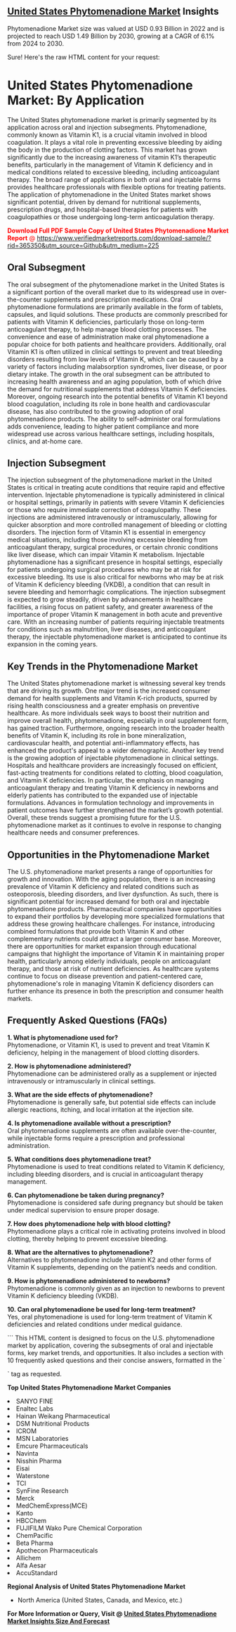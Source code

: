 <h2><a href="https://www.verifiedmarketreports.com/download-sample/?rid=365350&amp;utm_source=Github&amp;utm_medium=225" target="_blank">United States Phytomenadione Market</a> Insights</h2><p>Phytomenadione Market size was valued at USD 0.93 Billion in 2022 and is projected to reach USD 1.49 Billion by 2030, growing at a CAGR of 6.1% from 2024 to 2030.</p><p>Sure! Here's the raw HTML content for your request: <h1>United States Phytomenadione Market: By Application</h1> <p>The United States phytomenadione market is primarily segmented by its application across oral and injection subsegments. Phytomenadione, commonly known as Vitamin K1, is a crucial vitamin involved in blood coagulation. It plays a vital role in preventing excessive bleeding by aiding the body in the production of clotting factors. This market has grown significantly due to the increasing awareness of vitamin K1’s therapeutic benefits, particularly in the management of Vitamin K deficiency and in medical conditions related to excessive bleeding, including anticoagulant therapy. The broad range of applications in both oral and injectable forms provides healthcare professionals with flexible options for treating patients. The application of phytomenadione in the United States market shows significant potential, driven by demand for nutritional supplements, prescription drugs, and hospital-based therapies for patients with coagulopathies or those undergoing long-term anticoagulation therapy. <p><span class=""><span style="color: #ff0000;"><strong>Download Full PDF Sample Copy of United States Phytomenadione Market Report</strong> @ </span><a href="https://www.verifiedmarketreports.com/download-sample/?rid=365350&amp;utm_source=Github&amp;utm_medium=225" target="_blank">https://www.verifiedmarketreports.com/download-sample/?rid=365350&amp;utm_source=Github&amp;utm_medium=225</a></span></p></p> <h2>Oral Subsegment</h2> <p>The oral subsegment of the phytomenadione market in the United States is a significant portion of the overall market due to its widespread use in over-the-counter supplements and prescription medications. Oral phytomenadione formulations are primarily available in the form of tablets, capsules, and liquid solutions. These products are commonly prescribed for patients with Vitamin K deficiencies, particularly those on long-term anticoagulant therapy, to help manage blood clotting processes. The convenience and ease of administration make oral phytomenadione a popular choice for both patients and healthcare providers. Additionally, oral Vitamin K1 is often utilized in clinical settings to prevent and treat bleeding disorders resulting from low levels of Vitamin K, which can be caused by a variety of factors including malabsorption syndromes, liver disease, or poor dietary intake. The growth in the oral subsegment can be attributed to increasing health awareness and an aging population, both of which drive the demand for nutritional supplements that address Vitamin K deficiencies. Moreover, ongoing research into the potential benefits of Vitamin K1 beyond blood coagulation, including its role in bone health and cardiovascular disease, has also contributed to the growing adoption of oral phytomenadione products. The ability to self-administer oral formulations adds convenience, leading to higher patient compliance and more widespread use across various healthcare settings, including hospitals, clinics, and at-home care. </p> <h2>Injection Subsegment</h2> <p>The injection subsegment of the phytomenadione market in the United States is critical in treating acute conditions that require rapid and effective intervention. Injectable phytomenadione is typically administered in clinical or hospital settings, primarily in patients with severe Vitamin K deficiencies or those who require immediate correction of coagulopathy. These injections are administered intravenously or intramuscularly, allowing for quicker absorption and more controlled management of bleeding or clotting disorders. The injection form of Vitamin K1 is essential in emergency medical situations, including those involving excessive bleeding from anticoagulant therapy, surgical procedures, or certain chronic conditions like liver disease, which can impair Vitamin K metabolism. Injectable phytomenadione has a significant presence in hospital settings, especially for patients undergoing surgical procedures who may be at risk for excessive bleeding. Its use is also critical for newborns who may be at risk of Vitamin K deficiency bleeding (VKDB), a condition that can result in severe bleeding and hemorrhagic complications. The injection subsegment is expected to grow steadily, driven by advancements in healthcare facilities, a rising focus on patient safety, and greater awareness of the importance of proper Vitamin K management in both acute and preventive care. With an increasing number of patients requiring injectable treatments for conditions such as malnutrition, liver diseases, and anticoagulant therapy, the injectable phytomenadione market is anticipated to continue its expansion in the coming years.</p> <h2>Key Trends in the Phytomenadione Market</h2> <p>The United States phytomenadione market is witnessing several key trends that are driving its growth. One major trend is the increased consumer demand for health supplements and Vitamin K-rich products, spurred by rising health consciousness and a greater emphasis on preventive healthcare. As more individuals seek ways to boost their nutrition and improve overall health, phytomenadione, especially in oral supplement form, has gained traction. Furthermore, ongoing research into the broader health benefits of Vitamin K, including its role in bone mineralization, cardiovascular health, and potential anti-inflammatory effects, has enhanced the product's appeal to a wider demographic. Another key trend is the growing adoption of injectable phytomenadione in clinical settings. Hospitals and healthcare providers are increasingly focused on efficient, fast-acting treatments for conditions related to clotting, blood coagulation, and Vitamin K deficiencies. In particular, the emphasis on managing anticoagulant therapy and treating Vitamin K deficiency in newborns and elderly patients has contributed to the expanded use of injectable formulations. Advances in formulation technology and improvements in patient outcomes have further strengthened the market’s growth potential. Overall, these trends suggest a promising future for the U.S. phytomenadione market as it continues to evolve in response to changing healthcare needs and consumer preferences.</p> <h2>Opportunities in the Phytomenadione Market</h2> <p>The U.S. phytomenadione market presents a range of opportunities for growth and innovation. With the aging population, there is an increasing prevalence of Vitamin K deficiency and related conditions such as osteoporosis, bleeding disorders, and liver dysfunction. As such, there is significant potential for increased demand for both oral and injectable phytomenadione products. Pharmaceutical companies have opportunities to expand their portfolios by developing more specialized formulations that address these growing healthcare challenges. For instance, introducing combined formulations that provide both Vitamin K and other complementary nutrients could attract a larger consumer base. Moreover, there are opportunities for market expansion through educational campaigns that highlight the importance of Vitamin K in maintaining proper health, particularly among elderly individuals, people on anticoagulant therapy, and those at risk of nutrient deficiencies. As healthcare systems continue to focus on disease prevention and patient-centered care, phytomenadione's role in managing Vitamin K deficiency disorders can further enhance its presence in both the prescription and consumer health markets.</p> <h2>Frequently Asked Questions (FAQs)</h2> <p><strong>1. What is phytomenadione used for?</strong><br>Phytomenadione, or Vitamin K1, is used to prevent and treat Vitamin K deficiency, helping in the management of blood clotting disorders.</p> <p><strong>2. How is phytomenadione administered?</strong><br>Phytomenadione can be administered orally as a supplement or injected intravenously or intramuscularly in clinical settings.</p> <p><strong>3. What are the side effects of phytomenadione?</strong><br>Phytomenadione is generally safe, but potential side effects can include allergic reactions, itching, and local irritation at the injection site.</p> <p><strong>4. Is phytomenadione available without a prescription?</strong><br>Oral phytomenadione supplements are often available over-the-counter, while injectable forms require a prescription and professional administration.</p> <p><strong>5. What conditions does phytomenadione treat?</strong><br>Phytomenadione is used to treat conditions related to Vitamin K deficiency, including bleeding disorders, and is crucial in anticoagulant therapy management.</p> <p><strong>6. Can phytomenadione be taken during pregnancy?</strong><br>Phytomenadione is considered safe during pregnancy but should be taken under medical supervision to ensure proper dosage.</p> <p><strong>7. How does phytomenadione help with blood clotting?</strong><br>Phytomenadione plays a critical role in activating proteins involved in blood clotting, thereby helping to prevent excessive bleeding.</p> <p><strong>8. What are the alternatives to phytomenadione?</strong><br>Alternatives to phytomenadione include Vitamin K2 and other forms of Vitamin K supplements, depending on the patient’s needs and condition.</p> <p><strong>9. How is phytomenadione administered to newborns?</strong><br>Phytomenadione is commonly given as an injection to newborns to prevent Vitamin K deficiency bleeding (VKDB).</p> <p><strong>10. Can oral phytomenadione be used for long-term treatment?</strong><br>Yes, oral phytomenadione is used for long-term treatment of Vitamin K deficiencies and related conditions under medical guidance.</p> ``` This HTML content is designed to focus on the U.S. phytomenadione market by application, covering the subsegments of oral and injectable forms, key market trends, and opportunities. It also includes a section with 10 frequently asked questions and their concise answers, formatted in the `<p>` tag as requested.</p><p><strong>Top United States Phytomenadione Market Companies</strong></p><div data-test-id=""><p><li>SANYO FINE</li><li> Enaltec Labs</li><li> Hainan Weikang Pharmaceutical</li><li> DSM Nutritional Products</li><li> ICROM</li><li> MSN Laboratories</li><li> Emcure Pharmaceuticals</li><li> Navinta</li><li> Nisshin Pharma</li><li> Eisai</li><li> Waterstone</li><li> TCI</li><li> SynFine Research</li><li> Merck</li><li> MedChemExpress(MCE)</li><li> Kanto</li><li> HBCChem</li><li> FUJIFILM Wako Pure Chemical Corporation</li><li> ChemPacific</li><li> Beta Pharma</li><li> Apothecon Pharmaceuticals</li><li> Allichem</li><li> Alfa Aesar</li><li> AccuStandard</li></p><div><strong>Regional Analysis of&nbsp;United States Phytomenadione Market</strong></div><ul><li dir="ltr"><p dir="ltr">North America&nbsp;(United States, Canada, and Mexico, etc.)</p></li></ul><p><strong>For More Information or Query, Visit @&nbsp;</strong><strong><a href="https://www.verifiedmarketreports.com/product/phytomenadione-market/?utm_source=Github&amp;utm_medium=225" target="_blank">United States Phytomenadione Market Insights Size And Forecast</a></strong></p></div>
